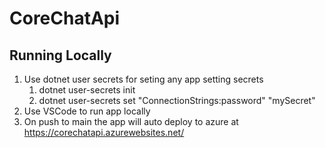 # CoreChatApi
## Running Locally
 1. Use dotnet user secrets for seting any app setting secrets
    1. dotnet user-secrets init
    2. dotnet user-secrets set "ConnectionStrings:password" "mySecret"
2. Use VSCode to run app locally
3. On push to main the app will auto deploy to azure at https://corechatapi.azurewebsites.net/